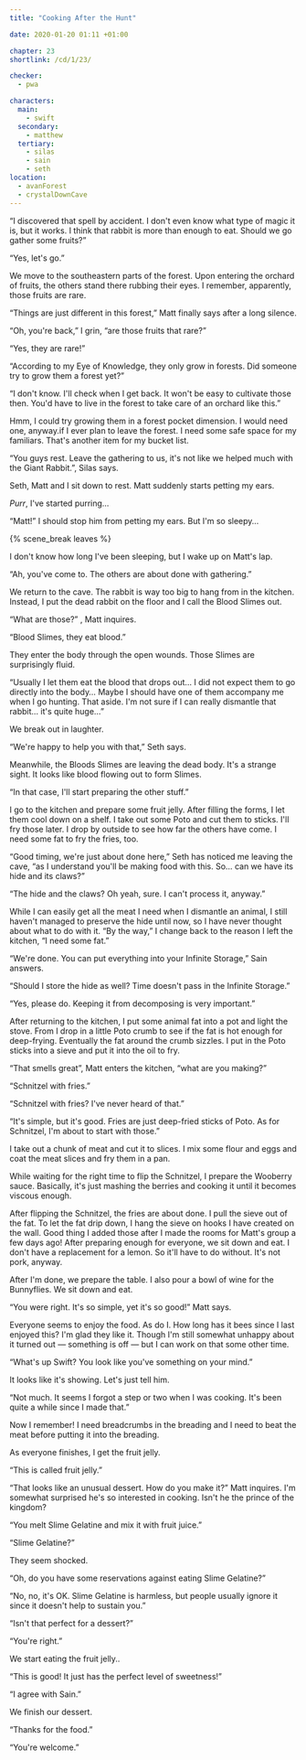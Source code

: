 ```yaml
---
title: "Cooking After the Hunt"

date: 2020-01-20 01:11 +01:00

chapter: 23
shortlink: /cd/1/23/

checker:
  - pwa

characters:
  main:
    - swift
  secondary:
    - matthew
  tertiary:
    - silas
    - sain
    - seth
location:
  - avanForest
  - crystalDownCave
---
```

“I discovered that spell by accident.
I don't even know what type of magic it is, but it works.
I think that rabbit is more than enough to eat.
Should we go gather some fruits?”

“Yes, let's go.”

We move to the southeastern parts of the forest.
Upon entering the orchard of fruits, the others stand there rubbing their eyes.
I remember, apparently, those fruits are rare.

“Things are just different in this forest,” Matt finally says after a long silence.

“Oh, you're back,” I grin, “are those fruits that rare?”

“Yes, they are rare!”

“According to my Eye of Knowledge, they only grow in forests.
Did someone try to grow them a forest yet?”

“I don't know.
I'll check when I get back.
It won't be easy to cultivate those then.
You'd have to live in the forest to take care of an orchard like this.”

Hmm, I could try growing them in a forest pocket dimension.
I would need one, anyway.if I ever plan to leave the forest.
I need some safe space for my familiars. That's another item for my bucket list.

“You guys rest.
Leave the gathering to us, it's not like we helped much with the Giant Rabbit.”, Silas says.

Seth, Matt and I sit down to rest.
Matt suddenly starts petting my ears.

*Purr*, I've started purring…

“Matt!” I should stop him from petting my ears.
But I'm so sleepy…

{% scene_break leaves %}

I don't know how long I've been sleeping, but I wake up on Matt's lap.

“Ah, you've come to. The others are about done with gathering.”

We return to the cave.
The rabbit is way too big to hang from in the kitchen.
Instead, I put the dead rabbit on the floor and I call the Blood Slimes out.

“What are those?” , Matt inquires.

“Blood Slimes, they eat blood.”

They enter the body through the open wounds.
Those Slimes are surprisingly fluid.

“Usually I let them eat the blood that drops out…
I did not expect them to go directly into the body…
Maybe I should have one of them accompany me when I go hunting.
That aside.
I'm not sure if I can really dismantle that rabbit… it's quite huge…”

We break out in laughter.

“We're happy to help you with that,” Seth says.

Meanwhile, the Bloods Slimes are leaving the dead body.
It's a strange sight.
It looks like blood flowing out to form Slimes.

“In that case, I'll start preparing the other stuff.”

I go to the kitchen and prepare some fruit jelly.
After filling the forms, I let them cool down on a shelf.
I take out some Poto and cut them to sticks.
I'll fry those later.
I drop by outside to see how far the others have come.
I need some fat to fry the fries, too.

“Good timing, we're just about done here,” Seth has noticed me leaving the cave, “as I understand you'll be making food with this.
So… can we have its hide and its claws?”

“The hide and the claws? Oh yeah, sure. I can't process it, anyway.”

While I can easily get all the meat I need when I dismantle an animal, I still haven't managed to preserve the hide until now, so I have never thought about what to do with it.
“By the way,” I change back to the reason I left the kitchen, “I need some fat.”

“We're done. You can put everything into your Infinite Storage,” Sain answers.

“Should I store the hide as well? Time doesn't pass in the Infinite Storage.”

“Yes, please do. Keeping it from decomposing is very important.”

After returning to the kitchen, I put some animal fat into a pot and light the stove.
From I drop in a little Poto crumb to see if the fat is hot enough for deep-frying.
Eventually the fat around the crumb sizzles.
I put in the Poto sticks into a sieve and put it into the oil to fry.

“That smells great”, Matt enters the kitchen, “what are you making?”

“Schnitzel with fries.”

“Schnitzel with fries? I've never heard of that.”

“It's simple, but it's good. Fries are just deep-fried sticks of Poto.
As for Schnitzel, I'm about to start with those.”

I take out a chunk of meat and cut it to slices.
I mix some flour and eggs and coat the meat slices and fry them in a pan.

While waiting for the right time to flip the Schnitzel, I prepare the Wooberry sauce.
Basically, it's just mashing the berries and cooking it until it becomes viscous enough.

After flipping the Schnitzel, the fries are about done.
I pull the sieve out of the fat.
To let the fat drip down, I hang the sieve on hooks I have created on the wall.
Good thing I added those after I made the rooms for Matt's group a few days ago!
After preparing enough for everyone, we sit down and eat.
I don't have a replacement for a lemon.
So it'll have to do without.
It's not pork, anyway.

After I'm done, we prepare the table.
I also pour a bowl of wine for the Bunnyflies.
We sit down and eat.

“You were right.
It's so simple, yet it's so good!” Matt says.

Everyone seems to enjoy the food.
As do I.
How long has it bees since I last enjoyed this?
I'm glad they like it.
Though I'm still somewhat unhappy about it turned out — something is off — but I can work on that some other time.

“What's up Swift? You look like you've something on your mind.”

It looks like it's showing. Let's just tell him.

“Not much. It seems I forgot a step or two when I was cooking.
It's been quite a while since I made that.”

Now I remember!
I need breadcrumbs in the breading and I need to beat the meat before putting it into the breading.

As everyone finishes, I get the fruit jelly.

“This is called fruit jelly.”

“That looks like an unusual dessert.
How do you make it?” Matt inquires.
I'm somewhat surprised he's so interested in cooking.
Isn't he the prince of the kingdom?

“You melt Slime Gelatine and mix it with fruit juice.”

“Slime Gelatine?”

They seem shocked.

“Oh, do you have some reservations against eating Slime Gelatine?”

“No, no, it's OK. Slime Gelatine is harmless, but people usually ignore it since it doesn't help to sustain you.”

“Isn't that perfect for a dessert?”

“You're right.”

We start eating the fruit jelly..

“This is good! It just has the perfect level of sweetness!”

“I agree with Sain.”

We finish our dessert.

“Thanks for the food.”

“You're welcome.”
